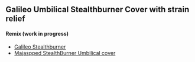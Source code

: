 ## Galileo Umbilical Stealthburner Cover with strain relief

#### Remix (work in progress)

- [Galileo Stealthburner](https://github.com/Mamsih/Galileo-stealthBurner/blob/main/Galileo_cable_door-beta1%20v1.stl)
- [Majaspped StealthBurner Umbilical cover](https://github.com/majarspeed/Misc-Voron/tree/main/StealthBurner%20Umbilical%20cover)

